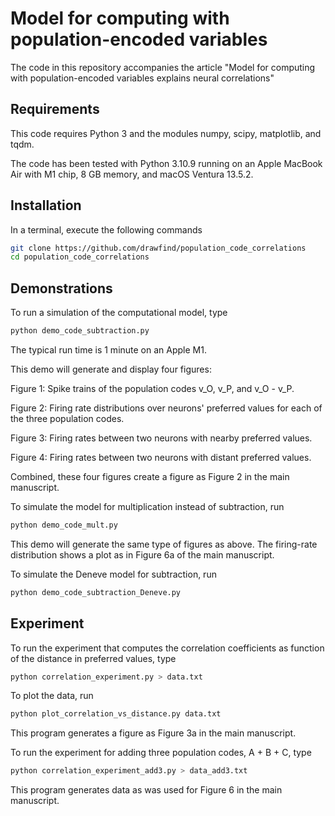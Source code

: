 # Model for computing with population-encoded variables

The code in this repository accompanies the article "Model for computing with population-encoded variables explains neural correlations"

## Requirements

This code requires Python 3 and the modules numpy, scipy, matplotlib, and tqdm. 

The code has been tested with Python 3.10.9 running on an Apple MacBook Air with M1 chip, 8 GB memory, and macOS Ventura 13.5.2.

## Installation

In a terminal, execute the following commands
```bash
git clone https://github.com/drawfind/population_code_correlations
cd population_code_correlations
```

## Demonstrations

To run a simulation of the computational model, type
```bash
python demo_code_subtraction.py
```

The typical run time is 1 minute on an Apple M1.

This demo will generate and display four figures:

Figure 1: Spike trains of the population codes v_O, v_P, and v_O - v_P.

Figure 2: Firing rate distributions over neurons' preferred values for each of the three population codes.

Figure 3: Firing rates between two neurons with nearby preferred values.

Figure 4: Firing rates between two neurons with distant preferred values.

Combined, these four figures create a figure as Figure 2 in the main manuscript.

To simulate the model for  multiplication instead of subtraction, run
```bash
python demo_code_mult.py
```

This demo will generate the same type of figures as above. The firing-rate distribution shows a plot as in Figure 6a of the main manuscript.

To simulate the Deneve model for subtraction, run
```bash
python demo_code_subtraction_Deneve.py
```

## Experiment

To run the experiment that computes the correlation coefficients as function of the distance in preferred values, type
```bash
python correlation_experiment.py > data.txt  
```

To plot the data, run

```bash
python plot_correlation_vs_distance.py data.txt
```

This program generates a figure as Figure 3a in the main manuscript.

To run the experiment for adding three population codes, A + B + C, type
```bash
python correlation_experiment_add3.py > data_add3.txt    
```
This program generates data as was used for Figure 6 in the main manuscript.



